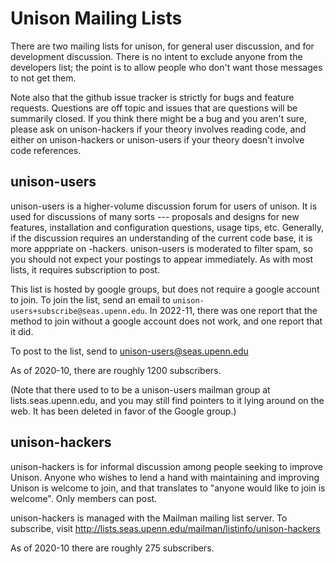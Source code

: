 # Unison Mailing Lists

There are two mailing lists for unison, for general user discussion, and for development discussion.   There is no intent to exclude anyone from the developers list; the point is to allow people who don't want those messages to not get them.

Note also that the github issue tracker is strictly for bugs and feature requests.  Questions are off topic and issues that are questions will be summarily closed.  If you think there might be a bug and you aren't sure, please ask on unison-hackers if your theory involves reading code, and either on unison-hackers or unison-users if your theory doesn't involve code references.

## unison-users

unison-users is a higher-volume discussion forum for users of unison. It is used for discussions of many sorts --- proposals and designs for new features, installation and configuration questions, usage tips, etc.  Generally, if the discussion requires an understanding of the current code base, it is more apppriate on -hackers.   unison-users is moderated to filter spam, so you should not expect your postings to appear immediately.   As with most lists, it requires subscription to post.

This list is hosted by google groups, but does not require a google account to join. To join the list, send an email to `unison-users+subscribe@seas.upenn.edu`.   In 2022-11, there was one report that the method to join without a google account does not work, and one report that it did.

To post to the list, send to unison-users@seas.upenn.edu

As of 2020-10, there are roughly 1200 subscribers.

(Note that there used to to be a unison-users mailman group at lists.seas.upenn.edu, and you may still find pointers to it lying around on the web. It has been deleted in favor of the Google group.)

## unison-hackers

unison-hackers is for informal discussion among people seeking to improve Unison.  Anyone who wishes to lend a hand with maintaining and improving Unison is welcome to join, and that translates to "anyone would like to join is welcome".  Only members can post.

unison-hackers is managed with the Mailman mailing list server.  To subscribe, visit http://lists.seas.upenn.edu/mailman/listinfo/unison-hackers

As of 2020-10 there are roughly 275 subscribers.